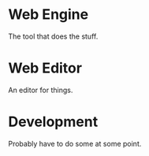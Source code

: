 # Web Engine

The tool that does the stuff.

# Web Editor

An editor for things.

# Development

Probably have to do some at some point.
